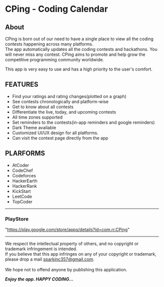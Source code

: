 # CPing - Coding Calendar

## About
CPing is born out of our need to have a single place to view all the coding contests happening across many platforms.<br>
The app automatically updates all the coding contests and hackathons. You will never miss any contest.
CPing aims to promote and help grow the competitive programming community worldwide.

This app is very easy to use and has a high priority to the user's comfort.

## FEATURES
* Find your ratings and rating changes(plotted on a graph)
* See contests chronologically and platform-wise
* Get to know about all contests
* Differentiate the live, today, and upcoming contests
* All time zones supported
* Set reminders to the contests(in-app reminders and google reminders)
* Dark Theme available
* Customized UI/UX design for all platforms.
* Can visit the contest page directly from the app

## PLARFORMS
* AtCoder
* CodeChef
* Codeforces
* HackerEarth
* HackerRank
* KickStart
* LeetCode
* TopCoder

- - - -

### PlayStore
"https://play.google.com/store/apps/details?id=com.rr.CPing"

- - - -

We respect the intellectual property of others, and no copyright or trademark infringement is intended.<br> 
If you believe that this app infringes on any of your copyright or trademark, please drop a mail sparkinc357@gmail.com.<br><br>
We hope not to offend anyone by publishing this application.

***Enjoy the app. HAPPY CODING...***
